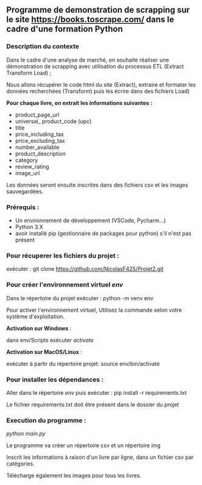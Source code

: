 ## Programme de demonstration de scrapping sur le site https://books.toscrape.com/ dans le cadre d'une formation Python

### Description du contexte

Dans le cadre d'une analyse de marché, on souhaite réaliser une démonstration de scrapping avec utilisation du processus ETL (Extract Transform Load) ;

Nous allons récupérer le code html du site (Extract), extraire et formater les données recherchées (Transform) puis les écrire dans des fichiers Load)

**Pour chaque livre, on extrait les informations suivantes :**
 + product_page_url
 + universal_ product_code (upc)
 + title
 + price_including_tax
 + price_excluding_tax
 + number_available
 + product_description
 + category
 + review_rating
 + image_url

Les données seront ensuite inscrites dans des fichiers csv et les images sauvegardées.

### **Prérequis :** 

+ Un environnement de développement (VSCode, Pycharm...)
+ Python 3.X
+ avoir installé pip (gestionnaire de packages pour python) s'il n'est pas présent


### **Pour récuperer les fichiers du projet :**

exécuter : git clone https://github.com/NicolasF425/Projet2.git

### **Pour créer l'environnement virtuel _env_**

Dans le répertoire du projet exécuter : python -m venv env

Pour activer l'environnement virtuel, Utilisez la commande selon votre système d'exploitation.

**Activation sur Windows** :

dans env/Scripts exécuter _activate_

**Activation sur MacOS/Linux** :

exécuter à partir du répertoire projet: source env/bin/activate

### **Pour installer les dépendances :**

Aller dans le répertoire _env_ puis exécuter : pip install -r requirements.txt

Le fichier requirements.txt doit être présent dans le dossier du projet

### **Execution du programme :**

_python main.py_

Le programme va créer un répertoire csv et un répertoire img

Inscrit les informations à raison d'un livre par ligne,  dans un fichier csv par catégories.

Télécharge également les images pour tous les livres.



